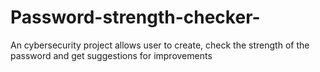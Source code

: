 # Password-strength-checker-
An cybersecurity project allows user to create, check the strength of the password and get suggestions for improvements 

